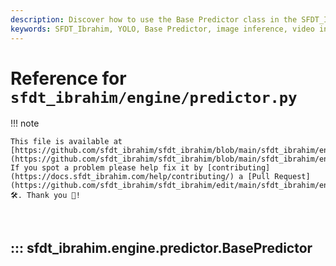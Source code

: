 ```yaml
---
description: Discover how to use the Base Predictor class in the SFDT_Ibrahim YOLO engine for efficient image and video inference.
keywords: SFDT_Ibrahim, YOLO, Base Predictor, image inference, video inference, machine learning, Python
---
```


# Reference for `sfdt_ibrahim/engine/predictor.py`

!!! note

    This file is available at [https://github.com/sfdt_ibrahim/sfdt_ibrahim/blob/main/sfdt_ibrahim/engine/predictor.py](https://github.com/sfdt_ibrahim/sfdt_ibrahim/blob/main/sfdt_ibrahim/engine/predictor.py). If you spot a problem please help fix it by [contributing](https://docs.sfdt_ibrahim.com/help/contributing/) a [Pull Request](https://github.com/sfdt_ibrahim/sfdt_ibrahim/edit/main/sfdt_ibrahim/engine/predictor.py) 🛠️. Thank you 🙏!

<br>

## ::: sfdt_ibrahim.engine.predictor.BasePredictor

<br><br>
